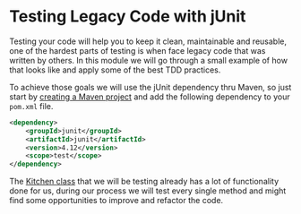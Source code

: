 # Testing Legacy Code with jUnit

Testing your code will help you to keep it clean, maintainable and reusable, one of the hardest parts of testing is when face legacy code that was written by others. In this module we will go through a small example of how that looks like and apply some of the best TDD practices.

To achieve those goals we will use the jUnit dependency thru Maven, so just start by [creating a Maven project](https://java.codeup.com/java-iii/deployment-and-dependencies/#creating-a-new-maven-project-with-intellij) and add the following dependency to your `pom.xml` file.

```xml
<dependency>
    <groupId>junit</groupId>
    <artifactId>junit</artifactId>
    <version>4.12</version>
    <scope>test</scope>
</dependency>
```

The [Kitchen class](/src/main/java/Kitchen.java) that we will be testing already has a lot of functionality done for us, during our process we will test every single method and might find some opportunities to improve and refactor the code.

